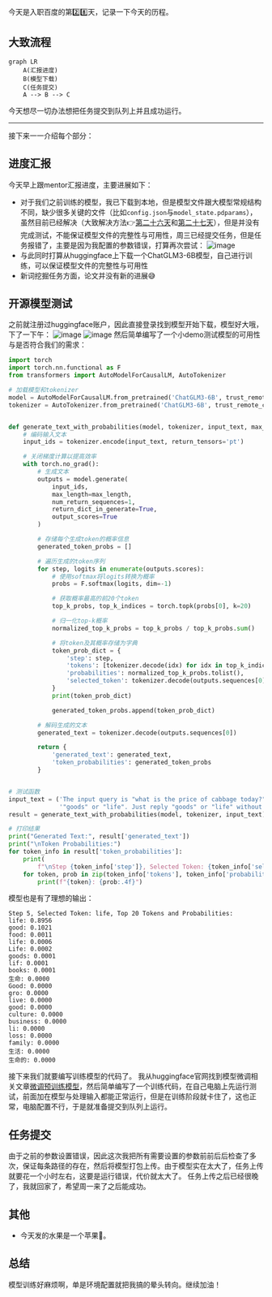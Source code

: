 今天是入职百度的第2️⃣8️⃣天，记录一下今天的历程。

## 大致流程

```mermaid
graph LR
    A(汇报进度)
    B(模型下载)
    C(任务提交)
    A --> B --> C
```

今天想尽一切办法想把任务提交到队列上并且成功运行。

---
接下来一一介绍每个部分：

## 进度汇报
今天早上跟mentor汇报进度，主要进展如下：
- 对于我们之前训练的模型，我已下载到本地，但是模型文件跟大模型常规结构不同，缺少很多关键的文件（比如`config.json`与`model_state.pdparams`），虽然目前已经解决（大致解决方法👉[第二十六天](https://onebuaaer.us.kg/post/bai-du-shi-xi-di-er-shi-liu-tian.html)和[第二十七天](https://onebuaaer.us.kg/post/bai-du-shi-xi-di-er-shi-qi-tian.html)），但是并没有完成测试，不能保证模型文件的完整性与可用性，周三已经提交任务，但是任务报错了，主要是因为我配置的参数错误，打算再次尝试：
![image](https://github.com/user-attachments/assets/bb45fc42-f939-46ab-a49a-1038e0c558f9)
- 与此同时打算从huggingface上下载一个ChatGLM3-6B模型，自己进行训练，可以保证模型文件的完整性与可用性
- 新词挖掘任务方面，论文并没有新的进展😅

## 开源模型测试
之前就注册过huggingface账户，因此直接登录找到模型开始下载，模型好大哦，下了一下午：
![image](https://github.com/user-attachments/assets/19307df9-69a2-4e8e-a6a3-529377259a7f)
![image](https://github.com/user-attachments/assets/478ecb94-1e77-42be-8040-344384ff814b)
然后简单编写了一个小demo测试模型的可用性与是否符合我们的需求：
```python
import torch
import torch.nn.functional as F
from transformers import AutoModelForCausalLM, AutoTokenizer

# 加载模型和tokenizer
model = AutoModelForCausalLM.from_pretrained('ChatGLM3-6B', trust_remote_code=True)
tokenizer = AutoTokenizer.from_pretrained('ChatGLM3-6B', trust_remote_code=True)


def generate_text_with_probabilities(model, tokenizer, input_text, max_length=100):
    # 编码输入文本
    input_ids = tokenizer.encode(input_text, return_tensors='pt')

    # 关闭梯度计算以提高效率
    with torch.no_grad():
        # 生成文本
        outputs = model.generate(
            input_ids,
            max_length=max_length,
            num_return_sequences=1,
            return_dict_in_generate=True,
            output_scores=True
        )

        # 存储每个生成token的概率信息
        generated_token_probs = []

        # 遍历生成的token序列
        for step, logits in enumerate(outputs.scores):
            # 使用softmax将logits转换为概率
            probs = F.softmax(logits, dim=-1)

            # 获取概率最高的前20个token
            top_k_probs, top_k_indices = torch.topk(probs[0], k=20)

            # 归一化top-k概率
            normalized_top_k_probs = top_k_probs / top_k_probs.sum()

            # 将token及其概率存储为字典
            token_prob_dict = {
                'step': step,
                'tokens': [tokenizer.decode(idx) for idx in top_k_indices],
                'probabilities': normalized_top_k_probs.tolist(),
                'selected_token': tokenizer.decode(outputs.sequences[0][input_ids.shape[1] + step])
            }
            print(token_prob_dict)

            generated_token_probs.append(token_prob_dict)

        # 解码生成的文本
        generated_text = tokenizer.decode(outputs.sequences[0])

        return {
            'generated_text': generated_text,
            'token_probabilities': generated_token_probs
        }


# 测试函数
input_text = ('The input query is "what is the price of cabbage today?" Please determine whether the query belongs to '
              '"goods" or "life". Just reply "goods" or "life" without any redundant explanations.')
result = generate_text_with_probabilities(model, tokenizer, input_text)

# 打印结果
print("Generated Text:", result['generated_text'])
print("\nToken Probabilities:")
for token_info in result['token_probabilities']:
    print(
        f"\nStep {token_info['step']}, Selected Token: {token_info['selected_token']}, Top 20 Tokens and Probabilities:")
    for token, prob in zip(token_info['tokens'], token_info['probabilities']):
        print(f"{token}: {prob:.4f}")
```
模型也是有了理想的输出：
```plaintext
Step 5, Selected Token: life, Top 20 Tokens and Probabilities:
life: 0.8956
good: 0.1021
food: 0.0011
life: 0.0006
Life: 0.0002
goods: 0.0001
lif: 0.0001
books: 0.0001
生命: 0.0000
Good: 0.0000
gro: 0.0000
live: 0.0000
good: 0.0000
culture: 0.0000
business: 0.0000
li: 0.0000
loss: 0.0000
family: 0.0000
生活: 0.0000
生命的: 0.0000
```
接下来我们就要编写训练模型的代码了。
我从huggingface官网找到模型微调相关文章[微调预训练模型](https://huggingface.co/docs/transformers/zh/training)，然后简单编写了一个训练代码，在自己电脑上先运行测试，前面加在模型与处理输入都能正常运行，但是在训练阶段就卡住了，这也正常，电脑配置不行，于是就准备提交到队列上运行。

## 任务提交
由于之前的参数设置错误，因此这次我把所有需要设置的参数前前后后检查了多次，保证每条路径的存在，然后将模型打包上传。由于模型实在太大了，任务上传就要花一个小时左右，这要是运行错误，代价就太大了。
任务上传之后已经很晚了，我就回家了，希望周一来了之后能成功。

## 其他
- 今天发的水果是一个苹果🍎。

## 总结
模型训练好麻烦啊，单是环境配置就把我搞的晕头转向。继续加油！

<!-- ##{"timestamp":1733487962}## -->